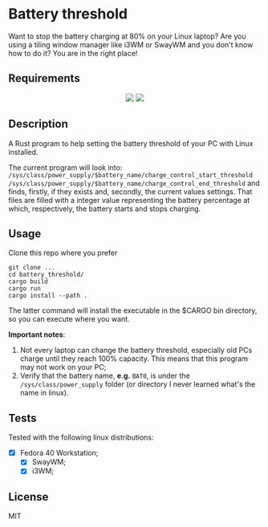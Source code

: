 # Battery threshold 
<p aling="center">
Want to stop the battery charging at 80% on your Linux laptop?
Are you using a tiling window manager like i3WM or SwayWM and you don't know how to do it?
You are in the right place!
</p> 

## Requirements
<p align="center">
  <img src="https://img.shields.io/badge/OS-Linux-blue" /> 
  <img src="https://img.shields.io/badge/Rust->=1.80.1-green" />
</p>

## Description
A Rust program to help setting the battery threshold of your PC with Linux installed.

The current program will look into:
    `/sys/class/power_supply/$battery_name/charge_control_start_threshold`
    `/sys/class/power_supply/$battery_name/charge_control_end_threshold`
and finds, firstly, if they exists and, secondly, the current values settings.
That files are filled with a integer value representing the battery percentage at which,
respectively, the battery starts and stops charging.

## Usage
Clone this repo where you prefer 
```{sh}
git clone ...
cd battery_threshold/
cargo build
cargo run
cargo install --path .
```
The latter command will install the executable in the $CARGO bin directory, so you can execute where you want.

**Important notes**:
 1. Not every laptop can change the battery threshold, especially old PCs charge until they reach 100% capacity. This means that this program may not work on your PC;
 2. Verify that the battery name, __e.g.__ `BAT0`, is under the `/sys/class/power_supply` folder (or directory I never learned what's the name in linux).

## Tests
Tested with the following linux distributions: 
 - [x] Fedora 40 Workstation;
     - [x] SwayWM;
     - [x] i3WM;

## License 
MIT
